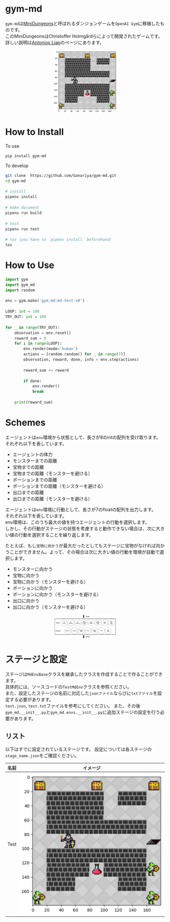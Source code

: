 # gym-md

`gym-md`は[MiniDungeons](http://minidungeons.com/)と呼ばれるダンジョンゲームを`OpenAI Gym`に移植したものです。  
このMiniDungeonsはChristoffer Holmgårdらによって開発されたゲームです。  
詳しい説明は[Antonios Liap](http://antoniosliapis.com/projects/project_minidungeons.php)のページにあります。  

<p align="center">
    <img src="/README/resources/screen.png" width="200px">
</p>

# How to Install

To use
```bash
pip install gym-md
```

To develop
```bash
git clone  https://github.com/Ganariya/gym-md.git
cd gym-md

# install
pipenv install

# make document
pipenv run build

# test
pipenv run test

# tox (you have to `pipenv install` beforehand)
tox
```

# How to Use

```python
import gym
import gym_md
import random

env = gym.make('gym_md:md-test-v0')

LOOP: int = 100
TRY_OUT: int = 100

for _ in range(TRY_OUT):
    observation = env.reset()
    reward_sum = 0
    for i in range(LOOP):
        env.render(mode='human')
        actions = [random.random() for _ in range(7)]
        observation, reward, done, info = env.step(actions)

        reward_sum += reward

        if done:
            env.render()
            break

    print(reward_sum)
```

# Schemes

エージェントは`env`環境から状態として、長さが8のintの配列を受け取ります。
それぞれ以下を表しています。  

- エージェントの体力
- モンスターまでの距離
- 宝物までの距離
- 宝物までの距離（モンスターを避ける）
- ポーションまでの距離
- ポーションまでの距離（モンスターを避ける）
- 出口までの距離
- 出口までの距離（モンスターを避ける）

エージェントは`env`環境に行動として、長さが7のfloatの配列を出力します。  
それぞれ以下を表しています。  
env環境は、このうち最大の値を持つエージェントの行動を選択します。  
しかし、その行動がステージの状態を考慮すると動作できない場合は、次に大きい値の行動を選択することを繰り返します。

たとえば、もし`宝物に向かう`が最大だったとしてもステージに宝物がなければ向かうことができません。よって、その場合は次に大きい値の行動を環境が自動で選択します。

- モンスターに向かう
- 宝物に向かう
- 宝物に向かう（モンスターを避ける）
- ポーションに向かう
- ポーションに向かう（モンスターを避ける）
- 出口に向かう
- 出口に向かう（モンスターを避ける）

<p align="center">
    <img src="/README/resources/schema.png" width="200px">
</p>

# ステージと設定

ステージは`MdEnvBase`クラスを継承したクラスを作成することで作ることができます。  
具体的には、ソースコードの`TestMdEnv`クラスを参照ください。  
また、設定したステージの名前に対応した`jsonファイル`ならびに`txtファイル`を設定する必要があります。  
`test.json`, `test.txt`ファイルを参考にしてください。
また、その後`gym_md.__init__.py`と`gym_md.envs.__init__.py`に追加ステージの設定を行う必要があります。  

## リスト

以下はすでに設定されているステージです。
設定については各ステージの`stage_name.json`をご確認ください。

|名前|イメージ|
|:-:|:-:|
|Test|![](/README/resources/screen.png)|

